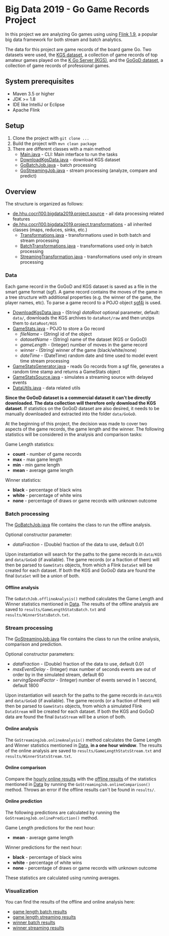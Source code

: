 # Big Data 2019 - Go Game Records Project

In this project we are analyzing Go games using using [Flink 1.9](https://ci.apache.org/projects/flink/flink-docs-release-1.9/), 
a popular big data framework for both stream and batch analytics.

The data for this project are game records of the board game Go. 
Two datasets were used, the [KGS dataset](https://www.u-go.net/gamerecords/), 
a collection of game records of top amateur games played on the [K Go Server (KGS)](http://www.gokgs.com/), 
and the [GoGoD dataset](https://gogodonline.co.uk/), a collection of game records of professional games.

## System prerequisites

- Maven 3.5 or higher
- JDK >= 1.8
- IDE like IntelliJ or Eclipse
- Apache Flink

## Setup

1. Clone the project with `git clone ...`
2. Build the project with `mvn clean package`
3. There are different classes with a main method
    - [Main.java](src/main/java/de/hhu/cocri100/bigdata2019/project/Main.java) - 
    CLI: Main interface to run the tasks
    - [DownloadKgsData.java](src/main/java/de/hhu/cocri100/bigdata2019/project/source/DownloadKgsData.java) - 
    download KGS dataset
    - [GoBatchJob.java](src/main/java/de/hhu/cocri100/bigdata2019/project/GoBatchJob.java) - 
    batch processing
    - [GoStreamingJob.java](src/main/java/de/hhu/cocri100/bigdata2019/project/GoStreamingJob.java) - 
    stream processing (analyze, compare and predict)

## Overview

The structure is organized as follows:

- [de.hhu.cocri100.bigdata2019.project.source](src/main/java/de/hhu/cocri100/bigdata2019/project/source) - 
all data processing related features
- [de.hhu.cocri100.bigdata2019.project.transformations](src/main/java/de/hhu/cocri100/bigdata2019/project/transformations) - 
all inherited classes (maps, reduces, sinks, etc.)
    - [Transformations.java](src/main/java/de/hhu/cocri100/bigdata2019/project/transformations/Transformations.java) - 
    transformations used in both batch and stream processing
    - [BatchTransformations.java](src/main/java/de/hhu/cocri100/bigdata2019/project/transformations/BatchTransformations.java) - 
    transformations used only in batch processing
    - [StreamingTransformation.java](src/main/java/de/hhu/cocri100/bigdata2019/project/transformations/StreamingTransformations.java) - 
    transformations used only in stream processing

### Data

Each game record in the GoGoD and KGS dataset is saved as a file in the smart game format (sgf).
A game record contains the moves of the game in a tree structure with additional properties 
(e.g. the winner of the game, the player names, etc).
To parse a game record to a POJO object [sgf4j](https://github.com/toomasr/sgf4j) is used.

- [DownloadKgsData.java](src/main/java/de/hhu/cocri100/bigdata2019/project/source/DownloadKgsData.java) - 
(String) _dataRoot_ optional parameter, default: `data/`, 
downloads the KGS archives to `dataRoot/raw` and then unzips them to `dataRoot/KGS`
- [GameStats.java](src/main/java/de/hhu/cocri100/bigdata2019/project/source/GameStats.java) - 
POJO to store a Go record
    - _fileName_ - (String) id of the object
    - _datasetName_ - (String) name of the dataset (KGS or GoGoD)
    - _gameLength_ - (Integer) number of moves in the game record
    - _winner_ - (String) winner of the game (black/white/none)
    - _dateTime_ - (DateTime) random date and time used to model event time stream processing
- [GameStatsGenerator.java](src/main/java/de/hhu/cocri100/bigdata2019/project/source/GameStatsGenerator.java) - 
reads Go records from a sgf file, generates a random time stamp and returns a GameStats object
- [GameStatsSource.java](src/main/java/de/hhu/cocri100/bigdata2019/project/source/GameStatsSource.java) - 
simulates a streaming source with delayed events
- [DataUtils.java](src/main/java/de/hhu/cocri100/bigdata2019/project/source/DataUtils.java) - data related utils

**Since the GoGoD dataset is a commercial dataset it can't be directly downloaded.
The data collection will therefore only download the KGS dataset**.
If statistics on the GoGoD dataset are also desired, it needs to be manually downloaded and extracted into the folder `data/GoGoD`.

At the beginning of this project, the decision was made to cover two aspects of the game records, the game length and the winner.
The following statistics will be considered in the analysis and comparison tasks:

Game Length statistics:
- **count** - number of game records
- **max** - max game length
- **min** - min game length
- **mean** - average game length

Winner statistics:
- **black** - percentage of black wins
- **white** - percentage of white wins
- **none** - percentage of draws or game records with unknown outcome

### Batch processing

The [GoBatchJob.java](src/main/java/de/hhu/cocri100/bigdata2019/project/GoBatchJob.java) 
file contains the class to run the offline analysis.

Optional constructor parameter:
- _dataFraction_ - (Double) fraction of the data to use, default 0.01

Upon instantiation will search for the paths to the game records in `data/KGS` and `data/GoGoD` (if available).
The game records (or a fraction of them) will then be parsed to `GameStats` objects, 
from which a Flink `DataSet` will be created for each dataset.
If both the KGS and GoGoD data are found the final `DataSet` will be a union of both.

#### Offline analysis

The `GoBatchJob.offlineAnalysis()` method calculates the Game Length and Winner statistics mentioned in [Data](#data).
The results of the offline analysis are saved to `results/GameLengthStatsBatch.txt` and `results/WinnerStatsBatch.txt`.

### Stream processing

The [GoStreamingJob.java](src/main/java/de/hhu/cocri100/bigdata2019/project/GoStreamingJob.java) 
file contains the class to run the online analysis, comparison and prediction.

Optional constructor parameters:
- _dataFraction_ - (Double) fraction of the data to use, default 0.01
- _maxEventDelay_ - (Integer) max number of seconds events are out of order by in the simulated stream, default 60
- _servingSpeedFactor_ - (Integer) number of events served in 1 second, default 1800

Upon instantiation will search for the paths to the game records in `data/KGS` and `data/GoGoD` (if available).
The game records (or a fraction of them) will then be parsed to `GameStats` objects, 
from which a simulated Flink `DataStream` will be created for each dataset.
If both the KGS and GoGoD data are found the final `DataStream` will be a union of both.

#### Online analysis

The `GoStreamingJob.onlineAnalysis()` method calculates the Game Length and Winner statistics mentioned in [Data](#data), 
**in a one hour window**.
The results of the online analysis are saved to `results/GameLengthStatsStream.txt` and `results/WinnerStatsStream.txt`.

#### Online comparison

Compare the [hourly online results](#online-analysis) with the [offline results](#offline-analysis) 
of the statistics mentioned in [Data](#data) by running the `GoStreamingJob.onlineComparison()` method.
Throws an error if the offline results can't be found in `results/`.

#### Online prediction

The following predictions are calculated by running the `GoStreamingJob.onlinePrediction()` method.

Game Length predictions for the next hour:
- **mean** - average game length

Winner predictions for the next hour:
- **black** - percentage of black wins
- **white** - percentage of white wins
- **none** - percentage of draws or game records with unknown outcome

These statistics are calculated using running averages.

### Visualization

You can find the results of the offline and online analysis here:
- [game length batch results](results/GameLengthStatsBatch.txt)
- [game length streaming results](results/GameLengthStatsStream.txt)
- [winner batch results](results/WinnerStatsBatch.txt)
- [winner streaming results](results/WinnerStatsStream.txt)
